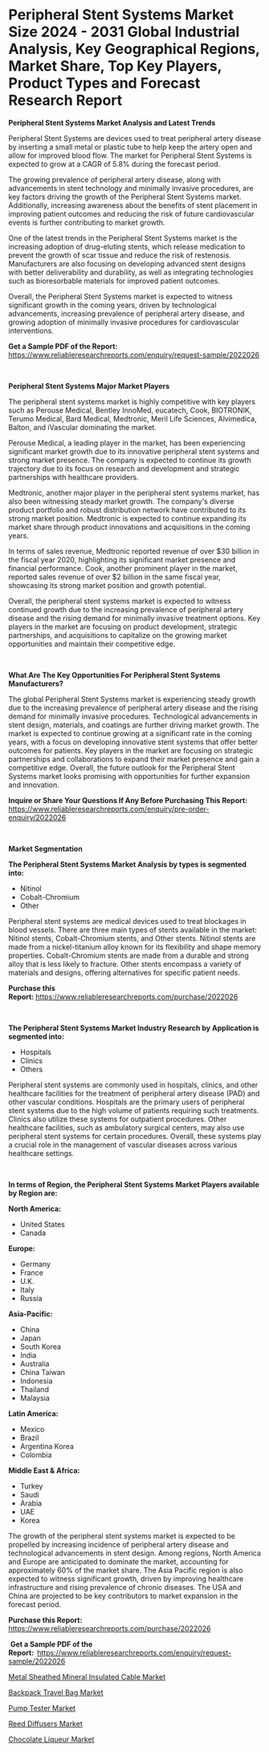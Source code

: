 <p><h1>Peripheral Stent Systems Market Size 2024 - 2031 Global Industrial Analysis, Key Geographical Regions, Market Share, Top Key Players, Product Types and Forecast Research Report</h1></p><p><strong>Peripheral Stent Systems Market Analysis and Latest Trends</strong></p>
<p><p>Peripheral Stent Systems are devices used to treat peripheral artery disease by inserting a small metal or plastic tube to help keep the artery open and allow for improved blood flow. The market for Peripheral Stent Systems is expected to grow at a CAGR of 5.8% during the forecast period. </p><p>The growing prevalence of peripheral artery disease, along with advancements in stent technology and minimally invasive procedures, are key factors driving the growth of the Peripheral Stent Systems market. Additionally, increasing awareness about the benefits of stent placement in improving patient outcomes and reducing the risk of future cardiovascular events is further contributing to market growth.</p><p>One of the latest trends in the Peripheral Stent Systems market is the increasing adoption of drug-eluting stents, which release medication to prevent the growth of scar tissue and reduce the risk of restenosis. Manufacturers are also focusing on developing advanced stent designs with better deliverability and durability, as well as integrating technologies such as bioresorbable materials for improved patient outcomes.</p><p>Overall, the Peripheral Stent Systems market is expected to witness significant growth in the coming years, driven by technological advancements, increasing prevalence of peripheral artery disease, and growing adoption of minimally invasive procedures for cardiovascular interventions.</p></p>
<p><strong>Get a Sample PDF of the Report:&nbsp;</strong> <a href="https://www.reliableresearchreports.com/enquiry/request-sample/2022026">https://www.reliableresearchreports.com/enquiry/request-sample/2022026</a></p>
<p>&nbsp;</p>
<p><strong>Peripheral Stent Systems Major Market Players</strong></p>
<p><p>The peripheral stent systems market is highly competitive with key players such as Perouse Medical, Bentley InnoMed, eucatech, Cook, BIOTRONIK, Terumo Medical, Bard Medical, Medtronic, Meril Life Sciences, Alvimedica, Balton, and iVascular dominating the market.</p><p>Perouse Medical, a leading player in the market, has been experiencing significant market growth due to its innovative peripheral stent systems and strong market presence. The company is expected to continue its growth trajectory due to its focus on research and development and strategic partnerships with healthcare providers.</p><p>Medtronic, another major player in the peripheral stent systems market, has also been witnessing steady market growth. The company's diverse product portfolio and robust distribution network have contributed to its strong market position. Medtronic is expected to continue expanding its market share through product innovations and acquisitions in the coming years.</p><p>In terms of sales revenue, Medtronic reported revenue of over $30 billion in the fiscal year 2020, highlighting its significant market presence and financial performance. Cook, another prominent player in the market, reported sales revenue of over $2 billion in the same fiscal year, showcasing its strong market position and growth potential.</p><p>Overall, the peripheral stent systems market is expected to witness continued growth due to the increasing prevalence of peripheral artery disease and the rising demand for minimally invasive treatment options. Key players in the market are focusing on product development, strategic partnerships, and acquisitions to capitalize on the growing market opportunities and maintain their competitive edge.</p></p>
<p>&nbsp;</p>
<p><strong>What Are The Key Opportunities For Peripheral Stent Systems Manufacturers?</strong></p>
<p><p>The global Peripheral Stent Systems market is experiencing steady growth due to the increasing prevalence of peripheral artery disease and the rising demand for minimally invasive procedures. Technological advancements in stent design, materials, and coatings are further driving market growth. The market is expected to continue growing at a significant rate in the coming years, with a focus on developing innovative stent systems that offer better outcomes for patients. Key players in the market are focusing on strategic partnerships and collaborations to expand their market presence and gain a competitive edge. Overall, the future outlook for the Peripheral Stent Systems market looks promising with opportunities for further expansion and innovation.</p></p>
<p><strong>Inquire or Share Your Questions If Any Before Purchasing This Report:</strong> <a href="https://www.reliableresearchreports.com/enquiry/pre-order-enquiry/2022026">https://www.reliableresearchreports.com/enquiry/pre-order-enquiry/2022026</a></p>
<p>&nbsp;</p>
<p><strong>Market Segmentation</strong></p>
<p><strong>The Peripheral Stent Systems Market Analysis by types is segmented into:</strong></p>
<p><ul><li>Nitinol</li><li>Cobalt-Chromium</li><li>Other</li></ul></p>
<p><p>Peripheral stent systems are medical devices used to treat blockages in blood vessels. There are three main types of stents available in the market: Nitinol stents, Cobalt-Chromium stents, and Other stents. Nitinol stents are made from a nickel-titanium alloy known for its flexibility and shape memory properties. Cobalt-Chromium stents are made from a durable and strong alloy that is less likely to fracture. Other stents encompass a variety of materials and designs, offering alternatives for specific patient needs.</p></p>
<p><strong>Purchase this Report:&nbsp;</strong><a href="https://www.reliableresearchreports.com/purchase/2022026">https://www.reliableresearchreports.com/purchase/2022026</a></p>
<p>&nbsp;</p>
<p><strong>The Peripheral Stent Systems Market Industry Research by Application is segmented into:</strong></p>
<p><ul><li>Hospitals</li><li>Clinics</li><li>Others</li></ul></p>
<p><p>Peripheral stent systems are commonly used in hospitals, clinics, and other healthcare facilities for the treatment of peripheral artery disease (PAD) and other vascular conditions. Hospitals are the primary users of peripheral stent systems due to the high volume of patients requiring such treatments. Clinics also utilize these systems for outpatient procedures. Other healthcare facilities, such as ambulatory surgical centers, may also use peripheral stent systems for certain procedures. Overall, these systems play a crucial role in the management of vascular diseases across various healthcare settings.</p></p>
<p>&nbsp;</p>
<p><strong>In terms of Region, the Peripheral Stent Systems Market Players available by Region are:</strong></p>
<p>
    <p> <strong> North America: </strong>
        <ul>
            <li>United States</li>
            <li>Canada</li>
        </ul>
        </p> 
    <p> <strong> Europe: </strong>
        <ul>
            <li>Germany</li>
            <li>France</li>
            <li>U.K.</li>
            <li>Italy</li>
            <li>Russia</li>
        </ul>
        </p> 
    <p> <strong> Asia-Pacific: </strong>
        <ul>
            <li>China</li>
            <li>Japan</li>
            <li>South Korea</li>
            <li>India</li>
            <li>Australia</li>
            <li>China Taiwan</li>
            <li>Indonesia</li>
            <li>Thailand</li>
            <li>Malaysia</li>
        </ul>
        </p> 
    <p> <strong> Latin America: </strong>
        <ul>
            <li>Mexico</li>
            <li>Brazil</li>
            <li>Argentina Korea</li>
            <li>Colombia</li>
        </ul>
        </p> 
    <p> <strong> Middle East & Africa: </strong>
        <ul>
            <li>Turkey</li>
            <li>Saudi</li>
            <li>Arabia</li>
            <li>UAE</li>
            <li>Korea</li>
        </ul>
    </p>
    </p>
<p><p>The growth of the peripheral stent systems market is expected to be propelled by increasing incidence of peripheral artery disease and technological advancements in stent design. Among regions, North America and Europe are anticipated to dominate the market, accounting for approximately 60% of the market share. The Asia Pacific region is also expected to witness significant growth, driven by improving healthcare infrastructure and rising prevalence of chronic diseases. The USA and China are projected to be key contributors to market expansion in the forecast period.</p></p>
<p><strong>Purchase this Report: </strong><a href="https://www.reliableresearchreports.com/purchase/2022026">https://www.reliableresearchreports.com/purchase/2022026</a></p>
<p>&nbsp;<strong>Get a Sample PDF of the Report:&nbsp;&nbsp;</strong><a href="https://www.reliableresearchreports.com/enquiry/request-sample/2022026">https://www.reliableresearchreports.com/enquiry/request-sample/2022026</a></p>
<p><strong></strong></p>
<p><p><a href="https://fearless-okapi-6c8.notion.site/Metal-Sheathed-Mineral-Insulated-Cable-Market-Size-and-Examines-its-Market-Scope-with-a-Primary-Fo-add2bbc7681e4e1f8425efce20011cdc">Metal Sheathed Mineral Insulated Cable Market</a></p><p><a href="https://view.publitas.com/reportprime-1/backpack-travel-bag-market-challenges-opportunities-and-growth-drivers-and-major-market-players-forecasted-for-period-from-2024-2031/">Backpack Travel Bag Market</a></p><p><a href="https://zircon-bluebell-299.notion.site/Pump-Tester-Market-Size-Share-Trends-Analysis-Report-By-Application-Regional-Outlook-Competitiv-f216ff156e4346d18535c76afcc74497">Pump Tester Market</a></p><p><a href="https://view.publitas.com/reportprime-1/reed-diffusers-market-size-growth-outlook-from-2024-to-2031-projecting-at-markets-trends-analysis-by-application-regional-outlook-and-revenue/">Reed Diffusers Market</a></p><p><a href="https://scarlet-rocket-c63.notion.site/Chocolate-Liqueur-Market-Insights-Market-Players-and-Forecast-Till-2031-96bde4a87d4245beb375eb59813e9d78">Chocolate Liqueur Market</a></p></p>